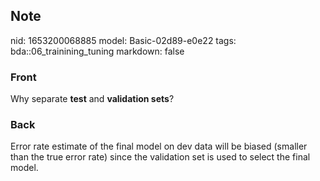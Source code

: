 ## Note
nid: 1653200068885
model: Basic-02d89-e0e22
tags: bda::06_trainining_tuning
markdown: false

### Front
Why separate <b>test</b> and <b>validation sets</b>?

### Back
Error rate estimate of the final model on dev data will be biased (smaller than the true error rate) since the validation set is used to select the final model.
